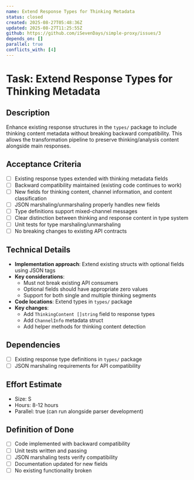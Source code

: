 ```yaml
---
name: Extend Response Types for Thinking Metadata
status: closed
created: 2025-08-27T05:48:36Z
updated: 2025-08-27T11:25:55Z
github: https://github.com/iSevenDays/simple-proxy/issues/3
depends_on: []
parallel: true
conflicts_with: [4]
---
```


# Task: Extend Response Types for Thinking Metadata

## Description
Enhance existing response structures in the `types/` package to include thinking content metadata without breaking backward compatibility. This allows the transformation pipeline to preserve thinking/analysis content alongside main responses.

## Acceptance Criteria
- [ ] Existing response types extended with thinking metadata fields
- [ ] Backward compatibility maintained (existing code continues to work)
- [ ] New fields for thinking content, channel information, and content classification
- [ ] JSON marshaling/unmarshaling properly handles new fields
- [ ] Type definitions support mixed-channel messages
- [ ] Clear distinction between thinking and response content in type system
- [ ] Unit tests for type marshaling/unmarshaling
- [ ] No breaking changes to existing API contracts

## Technical Details
- **Implementation approach**: Extend existing structs with optional fields using JSON tags
- **Key considerations**: 
  - Must not break existing API consumers
  - Optional fields should have appropriate zero values
  - Support for both single and multiple thinking segments
- **Code locations**: Extend types in `types/` package
- **Key changes**:
  - Add `ThinkingContent []string` field to response types
  - Add `ChannelInfo` metadata struct
  - Add helper methods for thinking content detection

## Dependencies
- [ ] Existing response type definitions in `types/` package
- [ ] JSON marshaling requirements for API compatibility

## Effort Estimate
- Size: S
- Hours: 8-12 hours
- Parallel: true (can run alongside parser development)

## Definition of Done
- [ ] Code implemented with backward compatibility
- [ ] Unit tests written and passing
- [ ] JSON marshaling tests verify compatibility
- [ ] Documentation updated for new fields
- [ ] No existing functionality broken

